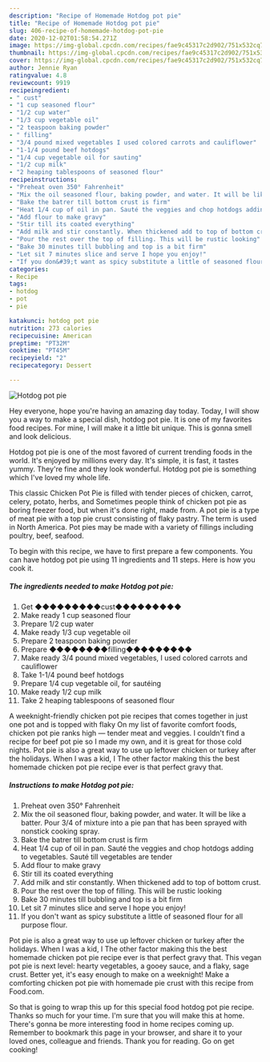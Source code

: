 ```yaml
---
description: "Recipe of Homemade Hotdog pot pie"
title: "Recipe of Homemade Hotdog pot pie"
slug: 406-recipe-of-homemade-hotdog-pot-pie
date: 2020-12-02T01:58:54.271Z
image: https://img-global.cpcdn.com/recipes/fae9c45317c2d902/751x532cq70/hotdog-pot-pie-recipe-main-photo.jpg
thumbnail: https://img-global.cpcdn.com/recipes/fae9c45317c2d902/751x532cq70/hotdog-pot-pie-recipe-main-photo.jpg
cover: https://img-global.cpcdn.com/recipes/fae9c45317c2d902/751x532cq70/hotdog-pot-pie-recipe-main-photo.jpg
author: Jennie Ryan
ratingvalue: 4.8
reviewcount: 9919
recipeingredient:
- " cust"
- "1 cup seasoned flour"
- "1/2 cup water"
- "1/3 cup vegetable oil"
- "2 teaspoon baking powder"
- " filling"
- "3/4 pound mixed vegetables I used colored carrots and cauliflower"
- "1-1/4 pound beef hotdogs"
- "1/4 cup vegetable oil for sauting"
- "1/2 cup milk"
- "2 heaping tablespoons of seasoned flour"
recipeinstructions:
- "Preheat oven 350° Fahrenheit"
- "Mix the oil seasoned flour, baking powder, and water. It will be like a batter. Pour 3/4 of mixture into a pie pan that has been sprayed with nonstick cooking spray."
- "Bake the batrer till bottom crust is firm"
- "Heat 1/4 cup of oil in pan. Sauté the veggies and chop hotdogs adding to vegetables. Sauté till vegetables are tender"
- "Add flour to make gravy"
- "Stir till its coated everything"
- "Add milk and stir constantly. When thickened add to top of bottom crust."
- "Pour the rest over the top of filling. This will be rustic looking"
- "Bake 30 minutes till bubbling and top is a bit firm"
- "Let sit 7 minutes slice and serve I hope you enjoy!"
- "If you don&#39;t want as spicy substitute a little of seasoned flour for all purpose flour."
categories:
- Recipe
tags:
- hotdog
- pot
- pie

katakunci: hotdog pot pie 
nutrition: 273 calories
recipecuisine: American
preptime: "PT32M"
cooktime: "PT45M"
recipeyield: "2"
recipecategory: Dessert

---
```



![Hotdog pot pie](https://img-global.cpcdn.com/recipes/fae9c45317c2d902/751x532cq70/hotdog-pot-pie-recipe-main-photo.jpg)

Hey everyone, hope you're having an amazing day today. Today, I will show you a way to make a special dish, hotdog pot pie. It is one of my favorites food recipes. For mine, I will make it a little bit unique. This is gonna smell and look delicious.

Hotdog pot pie is one of the most favored of current trending foods in the world. It's enjoyed by millions every day. It's simple, it is fast, it tastes yummy. They're fine and they look wonderful. Hotdog pot pie is something which I've loved my whole life.

This classic Chicken Pot Pie is filled with tender pieces of chicken, carrot, celery, potato, herbs, and Sometimes people think of chicken pot pie as boring freezer food, but when it&#39;s done right, made from. A pot pie is a type of meat pie with a top pie crust consisting of flaky pastry. The term is used in North America. Pot pies may be made with a variety of fillings including poultry, beef, seafood.


To begin with this recipe, we have to first prepare a few components. You can have hotdog pot pie using 11 ingredients and 11 steps. Here is how you cook it.

<!--inarticleads1-->

##### The ingredients needed to make Hotdog pot pie:

1. Get  ◆◆◆◆◆◆◆◆◆cust◆◆◆◆◆◆◆◆◆
1. Make ready 1 cup seasoned flour
1. Prepare 1/2 cup water
1. Make ready 1/3 cup vegetable oil
1. Prepare 2 teaspoon baking powder
1. Prepare  ◆◆◆◆◆◆◆◆filling◆◆◆◆◆◆◆◆◆
1. Make ready 3/4 pound mixed vegetables, I used colored carrots and cauliflower
1. Take 1-1/4 pound beef hotdogs
1. Prepare 1/4 cup vegetable oil, for sautéing
1. Make ready 1/2 cup milk
1. Take 2 heaping tablespoons of seasoned flour


A weeknight-friendly chicken pot pie recipes that comes together in just one pot and is topped with flaky On my list of favorite comfort foods, chicken pot pie ranks high — tender meat and veggies. I couldn&#39;t find a recipe for beef pot pie so I made my own, and it is great for those cold nights. Pot pie is also a great way to use up leftover chicken or turkey after the holidays. When I was a kid, I The other factor making this the best homemade chicken pot pie recipe ever is that perfect gravy that. 

<!--inarticleads2-->

##### Instructions to make Hotdog pot pie:

1. Preheat oven 350° Fahrenheit
1. Mix the oil seasoned flour, baking powder, and water. It will be like a batter. Pour 3/4 of mixture into a pie pan that has been sprayed with nonstick cooking spray.
1. Bake the batrer till bottom crust is firm
1. Heat 1/4 cup of oil in pan. Sauté the veggies and chop hotdogs adding to vegetables. Sauté till vegetables are tender
1. Add flour to make gravy
1. Stir till its coated everything
1. Add milk and stir constantly. When thickened add to top of bottom crust.
1. Pour the rest over the top of filling. This will be rustic looking
1. Bake 30 minutes till bubbling and top is a bit firm
1. Let sit 7 minutes slice and serve I hope you enjoy!
1. If you don&#39;t want as spicy substitute a little of seasoned flour for all purpose flour.


Pot pie is also a great way to use up leftover chicken or turkey after the holidays. When I was a kid, I The other factor making this the best homemade chicken pot pie recipe ever is that perfect gravy that. This vegan pot pie is next level: hearty vegetables, a gooey sauce, and a flaky, sage crust. Better yet, it&#39;s easy enough to make on a weeknight! Make a comforting chicken pot pie with homemade pie crust with this recipe from Food.com. 

So that is going to wrap this up for this special food hotdog pot pie recipe. Thanks so much for your time. I'm sure that you will make this at home. There's gonna be more interesting food in home recipes coming up. Remember to bookmark this page in your browser, and share it to your loved ones, colleague and friends. Thank you for reading. Go on get cooking!
